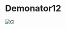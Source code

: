 # Demonator12
[![CI](https://github.com/KHS-Robotics/Demonator12/actions/workflows/main.yml/badge.svg)](https://github.com/KHS-Robotics/Demonator12/actions/workflows/main.yml)
